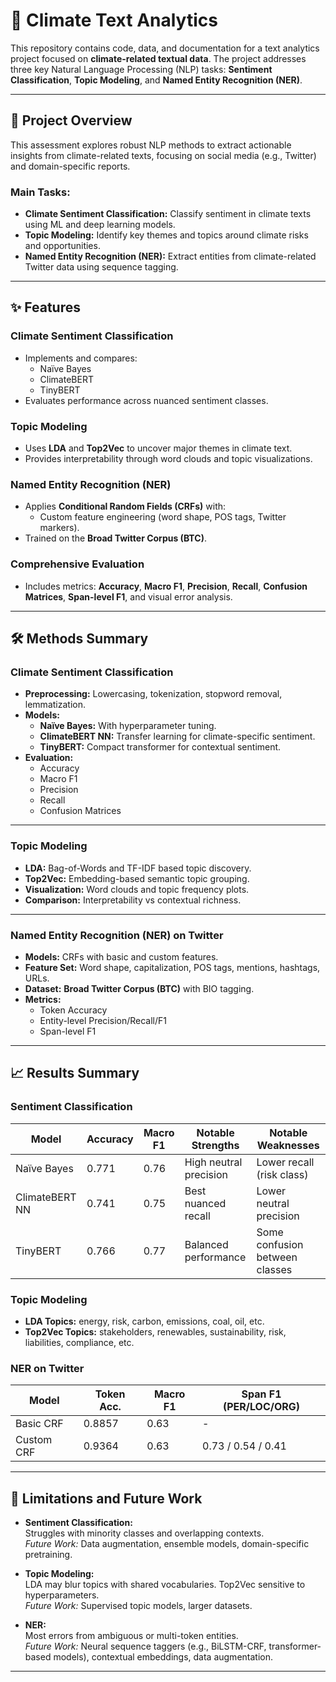 # 🌱 Climate Text Analytics

This repository contains code, data, and documentation for a text analytics project focused on **climate-related textual data**. The project addresses three key Natural Language Processing (NLP) tasks: **Sentiment Classification**, **Topic Modeling**, and **Named Entity Recognition (NER)**.

---

## 📌 Project Overview

This assessment explores robust NLP methods to extract actionable insights from climate-related texts, focusing on social media (e.g., Twitter) and domain-specific reports.

### Main Tasks:
- **Climate Sentiment Classification:** Classify sentiment in climate texts using ML and deep learning models.
- **Topic Modeling:** Identify key themes and topics around climate risks and opportunities.
- **Named Entity Recognition (NER):** Extract entities from climate-related Twitter data using sequence tagging.

---

## ✨ Features

### Climate Sentiment Classification
- Implements and compares:
  - Naïve Bayes
  - ClimateBERT
  - TinyBERT
- Evaluates performance across nuanced sentiment classes.

### Topic Modeling
- Uses **LDA** and **Top2Vec** to uncover major themes in climate text.
- Provides interpretability through word clouds and topic visualizations.

### Named Entity Recognition (NER)
- Applies **Conditional Random Fields (CRFs)** with:
  - Custom feature engineering (word shape, POS tags, Twitter markers).
- Trained on the **Broad Twitter Corpus (BTC)**.

### Comprehensive Evaluation
- Includes metrics: **Accuracy**, **Macro F1**, **Precision**, **Recall**, **Confusion Matrices**, **Span-level F1**, and visual error analysis.

---

## 🛠️ Methods Summary

### Climate Sentiment Classification
- **Preprocessing:** Lowercasing, tokenization, stopword removal, lemmatization.
- **Models:**
  - **Naïve Bayes:** With hyperparameter tuning.
  - **ClimateBERT NN:** Transfer learning for climate-specific sentiment.
  - **TinyBERT:** Compact transformer for contextual sentiment.
- **Evaluation:**
  - Accuracy
  - Macro F1
  - Precision
  - Recall
  - Confusion Matrices

---

### Topic Modeling
- **LDA:** Bag-of-Words and TF-IDF based topic discovery.
- **Top2Vec:** Embedding-based semantic topic grouping.
- **Visualization:** Word clouds and topic frequency plots.
- **Comparison:** Interpretability vs contextual richness.

---

### Named Entity Recognition (NER) on Twitter
- **Models:** CRFs with basic and custom features.
- **Feature Set:** Word shape, capitalization, POS tags, mentions, hashtags, URLs.
- **Dataset:** **Broad Twitter Corpus (BTC)** with BIO tagging.
- **Metrics:**
  - Token Accuracy
  - Entity-level Precision/Recall/F1
  - Span-level F1

---

## 📈 Results Summary

### Sentiment Classification

| Model          | Accuracy | Macro F1 | Notable Strengths                    | Notable Weaknesses           |
|----------------|---------|---------|-------------------------------------|-----------------------------|
| Naïve Bayes    | 0.771   | 0.76    | High neutral precision               | Lower recall (risk class)   |
| ClimateBERT NN | 0.741   | 0.75    | Best nuanced recall                  | Lower neutral precision      |
| TinyBERT       | 0.766   | 0.77    | Balanced performance                 | Some confusion between classes |

### Topic Modeling

- **LDA Topics:** energy, risk, carbon, emissions, coal, oil, etc.
- **Top2Vec Topics:** stakeholders, renewables, sustainability, risk, liabilities, compliance, etc.

### NER on Twitter

| Model      | Token Acc. | Macro F1 | Span F1 (PER/LOC/ORG)   |
|------------|------------|---------|-------------------------|
| Basic CRF  | 0.8857     | 0.63    | -                       |
| Custom CRF | 0.9364     | 0.63    | 0.73 / 0.54 / 0.41      |

---

## 🚧 Limitations and Future Work

- **Sentiment Classification:**  
Struggles with minority classes and overlapping contexts.  
*Future Work:* Data augmentation, ensemble models, domain-specific pretraining.

- **Topic Modeling:**  
LDA may blur topics with shared vocabularies. Top2Vec sensitive to hyperparameters.  
*Future Work:* Supervised topic models, larger datasets.

- **NER:**  
Most errors from ambiguous or multi-token entities.  
*Future Work:* Neural sequence taggers (e.g., BiLSTM-CRF, transformer-based models), contextual embeddings, data augmentation.

---

